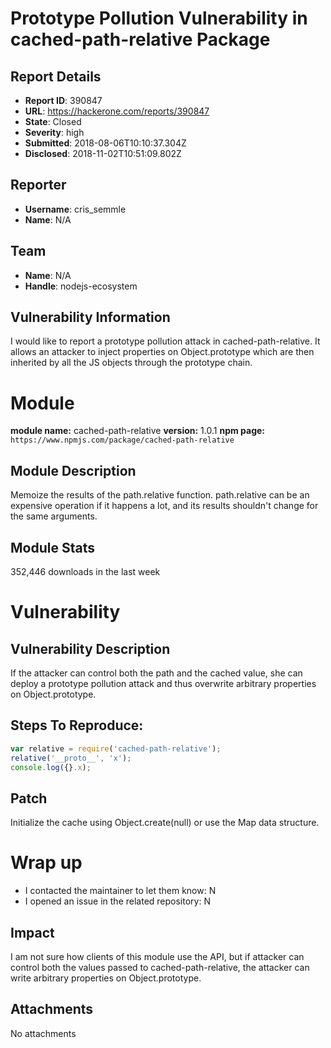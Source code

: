 # Prototype Pollution Vulnerability in cached-path-relative Package

## Report Details
- **Report ID**: 390847
- **URL**: https://hackerone.com/reports/390847
- **State**: Closed
- **Severity**: high
- **Submitted**: 2018-08-06T10:10:37.304Z
- **Disclosed**: 2018-11-02T10:51:09.802Z

## Reporter
- **Username**: cris_semmle
- **Name**: N/A

## Team
- **Name**: N/A
- **Handle**: nodejs-ecosystem

## Vulnerability Information
I would like to report a prototype pollution attack in cached-path-relative.
It allows an attacker to inject properties on Object.prototype which are then inherited by all the JS objects through the prototype chain.

# Module

**module name:** cached-path-relative
**version:** 1.0.1
**npm page:** `https://www.npmjs.com/package/cached-path-relative`

## Module Description

Memoize the results of the path.relative function. path.relative can be an expensive operation if it happens a lot, and its results shouldn't change for the same arguments.

## Module Stats

352,446 downloads in the last week

# Vulnerability

## Vulnerability Description

If the attacker can control both the path and the cached value, she can deploy a prototype pollution attack and thus overwrite arbitrary properties on Object.prototype.

## Steps To Reproduce:

```js
var relative = require('cached-path-relative');
relative('__proto__', 'x');
console.log({}.x);
```

## Patch

Initialize the cache using Object.create(null) or use the Map data structure.

# Wrap up

- I contacted the maintainer to let them know: N
- I opened an issue in the related repository: N

## Impact

I am not sure how clients of this module use the API, but if attacker can control both the values passed to cached-path-relative, the attacker can write arbitrary properties on Object.prototype.

## Attachments
No attachments
